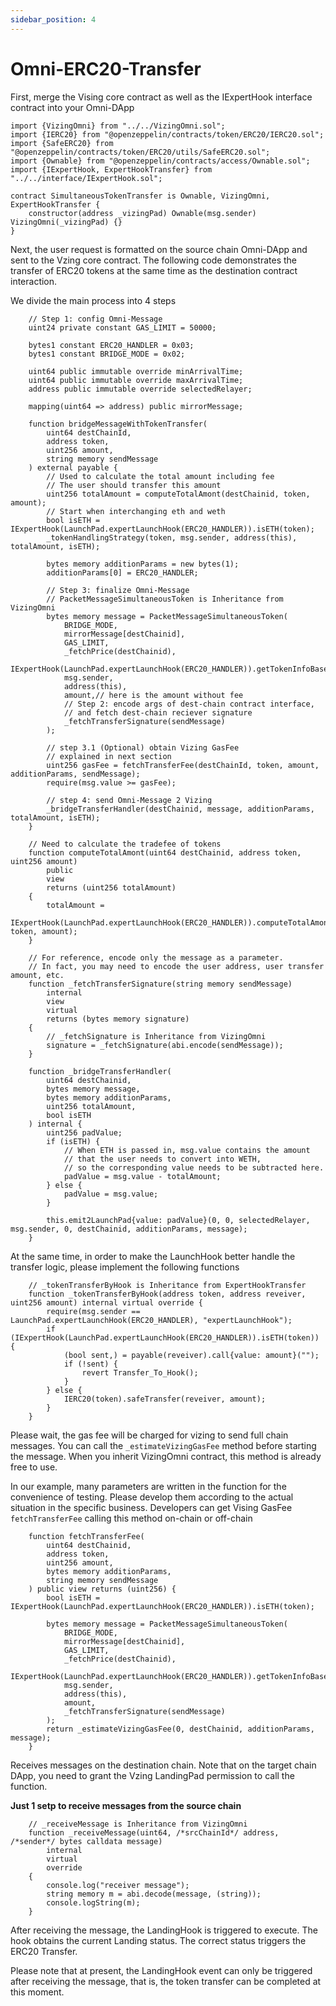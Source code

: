 ```yaml
---
sidebar_position: 4
---
```

#  Omni-ERC20-Transfer
First, merge the Vising core contract as well as the IExpertHook interface contract into your Omni-DApp

```solidity
import {VizingOmni} from "../../VizingOmni.sol";
import {IERC20} from "@openzeppelin/contracts/token/ERC20/IERC20.sol";
import {SafeERC20} from "@openzeppelin/contracts/token/ERC20/utils/SafeERC20.sol";
import {Ownable} from "@openzeppelin/contracts/access/Ownable.sol";
import {IExpertHook, ExpertHookTransfer} from "../../interface/IExpertHook.sol";

contract SimultaneousTokenTransfer is Ownable, VizingOmni, ExpertHookTransfer {
	constructor(address _vizingPad) Ownable(msg.sender) VizingOmni(_vizingPad) {}
}
```

Next, the user request is formatted on the source chain Omni-DApp and sent to the Vzing core contract. The following code demonstrates the transfer of ERC20 tokens at the same time as the destination contract interaction.

We divide the main process into 4 steps

```solidity
    // Step 1: config Omni-Message
    uint24 private constant GAS_LIMIT = 50000;

    bytes1 constant ERC20_HANDLER = 0x03;
    bytes1 constant BRIDGE_MODE = 0x02;

    uint64 public immutable override minArrivalTime;
    uint64 public immutable override maxArrivalTime;
    address public immutable override selectedRelayer;

    mapping(uint64 => address) public mirrorMessage;
    
    function bridgeMessageWithTokenTransfer(
        uint64 destChainId,
        address token,
        uint256 amount,
        string memory sendMessage
    ) external payable {
        // Used to calculate the total amount including fee
        // The user should transfer this amount
        uint256 totalAmount = computeTotalAmont(destChainid, token, amount);
        // Start when interchanging eth and weth
        bool isETH = IExpertHook(LaunchPad.expertLaunchHook(ERC20_HANDLER)).isETH(token);
        _tokenHandlingStrategy(token, msg.sender, address(this), totalAmount, isETH);

        bytes memory additionParams = new bytes(1);
        additionParams[0] = ERC20_HANDLER;
        
        // Step 3: finalize Omni-Message
        // PacketMessageSimultaneousToken is Inheritance from VizingOmni
        bytes memory message = PacketMessageSimultaneousToken(
            BRIDGE_MODE,
            mirrorMessage[destChainid],
            GAS_LIMIT,
            _fetchPrice(destChainid),
            IExpertHook(LaunchPad.expertLaunchHook(ERC20_HANDLER)).getTokenInfoBase(token).symbol,
            msg.sender,
            address(this),
            amount,// here is the amount without fee
            // Step 2: encode args of dest-chain contract interface, 
            // and fetch dest-chain reciever signature
            _fetchTransferSignature(sendMessage) 
        );
        
        // step 3.1 (Optional) obtain Vizing GasFee
        // explained in next section
        uint256 gasFee = fetchTransferFee(destChainId, token, amount, additionParams, sendMessage);
        require(msg.value >= gasFee);
				
        // step 4: send Omni-Message 2 Vizing
        _bridgeTransferHandler(destChainid, message, additionParams, totalAmount, isETH);
    }
    
    // Need to calculate the tradefee of tokens  
    function computeTotalAmont(uint64 destChainid, address token, uint256 amount)
        public
        view
        returns (uint256 totalAmount)
    {
        totalAmount =
            IExpertHook(LaunchPad.expertLaunchHook(ERC20_HANDLER)).computeTotalAmont(destChainid, token, amount);
    }
    
    // For reference, encode only the message as a parameter. 
    // In fact, you may need to encode the user address, user transfer amount, etc.  
    function _fetchTransferSignature(string memory sendMessage)
        internal
        view
        virtual
        returns (bytes memory signature)
    {
        // _fetchSignature is Inheritance from VizingOmni
        signature = _fetchSignature(abi.encode(sendMessage));
    }
    
    function _bridgeTransferHandler(
        uint64 destChainid,
        bytes memory message,
        bytes memory additionParams,
        uint256 totalAmount,
        bool isETH
    ) internal {
        uint256 padValue;
        if (isETH) {
            // When ETH is passed in, msg.value contains the amount 
            // that the user needs to convert into WETH, 
            // so the corresponding value needs to be subtracted here.
            padValue = msg.value - totalAmount;
        } else {
            padValue = msg.value;
        }

        this.emit2LaunchPad{value: padValue}(0, 0, selectedRelayer, msg.sender, 0, destChainid, additionParams, message);
    }
```

At the same time, in order to make the LaunchHook better handle the transfer logic, please implement the following functions

```solidity
    // _tokenTransferByHook is Inheritance from ExpertHookTransfer
    function _tokenTransferByHook(address token, address reveiver, uint256 amount) internal virtual override {
        require(msg.sender == LaunchPad.expertLaunchHook(ERC20_HANDLER), "expertLaunchHook");
        if (IExpertHook(LaunchPad.expertLaunchHook(ERC20_HANDLER)).isETH(token)) {
            (bool sent,) = payable(reveiver).call{value: amount}("");
            if (!sent) {
                revert Transfer_To_Hook();
            }
        } else {
            IERC20(token).safeTransfer(reveiver, amount);
        }
    }
```

Please wait, the gas fee will be charged for vizing to send full chain messages. You can call the `_estimateVizingGasFee` method before starting the message. When you inherit VizingOmni contract, this method is already free to use.

In our example, many parameters are written in the function for the convenience of testing. Please develop them according to the actual situation in the specific business. Developers can get Vising GasFee `fetchTransferFee` calling this method on-chain or off-chain

```solidity
    function fetchTransferFee(
        uint64 destChainid,
        address token,
        uint256 amount,
        bytes memory additionParams,
        string memory sendMessage
    ) public view returns (uint256) {
        bool isETH = IExpertHook(LaunchPad.expertLaunchHook(ERC20_HANDLER)).isETH(token);

        bytes memory message = PacketMessageSimultaneousToken(
            BRIDGE_MODE,
            mirrorMessage[destChainid],
            GAS_LIMIT,
            _fetchPrice(destChainid),
            IExpertHook(LaunchPad.expertLaunchHook(ERC20_HANDLER)).getTokenInfoBase(token).symbol,
            msg.sender,
            address(this),
            amount,
            _fetchTransferSignature(sendMessage)
        );
        return _estimateVizingGasFee(0, destChainid, additionParams, message);
    }
```

Receives messages on the destination chain. Note that on the target chain DApp, you need to grant the Vzing LandingPad permission to call the function.

**Just 1 setp to receive messages from the source chain**

```solidity
    // _receiveMessage is Inheritance from VizingOmni
    function _receiveMessage(uint64, /*srcChainId*/ address, /*sender*/ bytes calldata message)
        internal
        virtual
        override
    {
        console.log("receiver message");
        string memory m = abi.decode(message, (string));
        console.logString(m);
    }
```

After receiving the message, the LandingHook is triggered to execute. The hook obtains the current Landing status. The correct status triggers the ERC20 Transfer.

Please note that at present, the LandingHook event can only be triggered after receiving the message, that is, the token transfer can be completed at this moment.